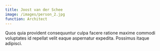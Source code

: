 ```yaml
---
title: Joost van der Schee
image: /images/person_2.jpg
function: Architect
---
```


Quos quia provident consequuntur culpa facere ratione maxime commodi voluptates id repellat velit eaque aspernatur expedita. Possimus itaque adipisci.